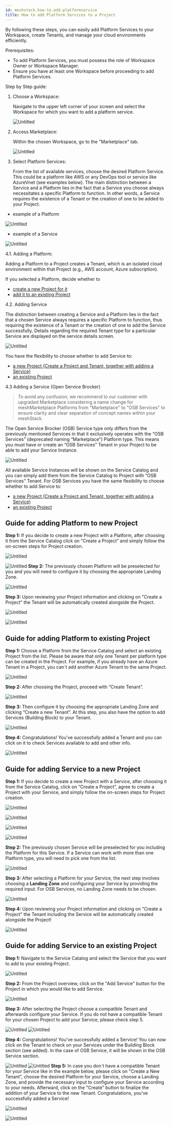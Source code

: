 ```yaml
---
id: meshstack.how-to.add-platformservice
title: How to add Platform Services to a Project
---
```

By following these steps, you can easily add Platform Services to your Workspace, create Tenants, and manage your cloud environments efficiently.

Prerequisites:

- To add Platform Services, you must possess the role of Workspace Owner or Workspace Manager.
- Ensure you have at least one Workspace before proceeding to add Platform Services.

Step by Step guide:

1. Choose a Workspace:
    
    Navigate to the upper left corner of your screen and select the Workspace for which you want to add a platform service.
    
    ![Untitled](assets/marketplace/guide1.png)
    
2. Access Marketplace:
    
    Within the chosen Workspace, go to the "Marketplace" tab.
    
    ![Untitled](assets/marketplace/guide2.png)
    
3. Select Platform Services:
    
    From the list of available services, choose the desired Platform Service. This could be a platform like AWS or any DevOps tool or service like AzureVnet (see examples below). The main distinction between a Service and a Platform lies in the fact that a Service you choose always necessitates a specific Platform to function. In other words, a Service requires the existence of a Tenant or the creation of one to be added to your Project. 
    
     
    
- example of a Platform

![Untitled](assets/marketplace/guide3.png)
    

- example of a Service

![Untitled](assets/marketplace/guide4.png)

4.1. Adding a Platform:

Adding a Platform to a Project creates a Tenant, which is an isolated cloud environment within that Project (e.g., AWS account, Azure subscription).

If you selected a Platform, decide whether to

- [create a new Project for it](#guide-for-adding-platform-to-new-project)
- [add it to an existing Project](#guide-for-adding-platform-to-new-project)

4.2. Adding Service

The distinction between creating a Service and a Platform lies in the fact that a chosen Service always requires a specific Platform to function, thus requiring the existence of a Tenant or the creation of one to add the Service successfully. Details regarding the required Tenant type for a particular Service are displayed on the service details screen. 

![Untitled](assets/marketplace/guide5.png)

You have the flexibility to choose whether to add Service to:

- [a new Project (Create a Project and Tenant, together with adding a Service)](#guide-for-adding-service-to-a-new-project)
- [an existing Project](#guide-for-adding-service-to-an-existing-project)

4.3 Adding a Service (Open Service Brocker)

> To avoid any confusion, we recommend to our customer with upgraded Marketplace considering a name change for meshMarketplace Platforms from "Marketplace" to "OSB Services" to ensure clarity and clear separation of concept names within your meshStack.

The Open Service Brocker (OSB) Service type only differs from the previously mentioned Services in that it exclusively operates with the “OSB Services” (deprecated naming “Marketplace”) Platform type. This means you must have or create an “OSB Services” Tenant in your Project to be able to add your Service Instance.

![Untitled](assets/marketplace/guide6.png)

All available Service Instances will be shown on the Service Catalog and you can simply add them from the Service Catalog to Project with “OSB Services” Tenant. For OSB Services you have the same flexibility to choose whether to add Service to:

- [a new Project (Create a Project and Tenant, together with adding a Service)](#guide-for-adding-service-to-a-new-project)
- [an existing Project](#guide-for-adding-service-to-an-existing-project)

## Guide for adding Platform to new Project

**Step 1:** If you decide to create a new Project with a Platform, after choosing it from the Service Catalog click on “Create a Project”  and simply follow the on-screen steps for Project creation. 

![Untitled](assets/marketplace/guide7.png)

![Untitled](assets/marketplace/guide8.png)
**Step 2:** The previously chosen Platform will be preselected for you and you will need to configure it by choosing the appropriate Landing Zone.

![Untitled](assets/marketplace/guide9.png)

**Step 3:** Upon reviewing your Project information and clicking on "Create a Project" the Tenant will be automatically created alongside the Project.

![Untitled](assets/marketplace/guide10.png)

![Untitled](assets/marketplace/guide11.png)

## Guide for adding Platform to existing Project

**Step 1:** Choose a Platform from the Service Catalog and select an existing Project from the list. Please be aware that only one Tenant per platform type can be created in the Project. For example, if you already have an Azure Tenant in a Project, you can´t add another Azure Tenant to the same Project.

![Untitled](assets/marketplace/guide12.png)

**Step 2:** After choosing the Project, proceed with “Create Tenant”.

![Untitled](assets/marketplace/guide13.png)

**Step 3:** Then configure it by choosing the appropriate Landing Zone and clicking “Create a new Tenant”. At this step, you also have the option to add Services (Building Block) to your Tenant.

![Untitled](assets/marketplace/guide14.png)

**Step 4:** Congratulations! You've successfully added a Tenant and you can click on it to check Services available to add and other info.

![Untitled](assets/marketplace/guide15.png)

## Guide for adding Service to a new Project

**Step 1:** If you decide to create a new Project with a Service, after choosing it from the Service Catalog, click on “Create a Project”, agree to create a Project with your Service, and simply follow the on-screen steps for Project creation. 

![Untitled](assets/marketplace/guide16.png)

![Untitled](assets/marketplace/guide17.png)

![Untitled](assets/marketplace/guide18.png)

![Untitled](assets/marketplace/guide19.png)

**Step 2:** The previously chosen Service will be preselected for you including the Platform for this Service. If a Service can work with more than one Platform type, you will need to pick one from the list.

![Untitled](assets/marketplace/guide20.png)

**Step 3:** After selecting a Platform for your Service, the next step involves choosing a **Landing Zone** and configuring your Service by providing the required input. For OSB Services, no Landing Zone needs to be chosen. 

![Untitled](assets/marketplace/guide21.png)

**Step 4:** Upon reviewing your Project information and clicking on "Create a Project" the Tenant including the Service will be automatically created alongside the Project!

![Untitled](assets/marketplace/guide22.png)

## Guide for adding Service to an existing Project

**Step 1:** Navigate to the Service Catalog and select the Service that you want to add to your existing Project.

![Untitled](assets/marketplace/guide23.png)

**Step 2:** From the Project overview, click on the "Add Service" button for the Project in which you would like to add Service.

![Untitled](assets/marketplace/guide24.png)

**Step 3:** After selecting the Project choose a compatible Tenant and afterwards configure your Service. If you do not have a compatible Tenant for your chosen Project to add your Service, please check step 5.  

![Untitled](assets/marketplace/guide25.png)
![Untitled](assets/marketplace/guide26.png)

**Step 4:** Congratulations! You've successfully added a Service! You can now click on the Tenant to check on your Services under the Building Block section (see added). In the case of OSB Service, it will be shown in the OSB Service section.

![Untitled](assets/marketplace/guide27.png)
![Untitled](assets/marketplace/guide28.png)
**Step 5:** In case you don´t have a compatible Tenant for your Service like in the example below, please click on "Create a New Tenant”, choose the desired Platform for your Service, choose a Landing Zone, and provide the necessary input to configure your Service according to your needs. Afterward, click on the "Create" button to finalize the addition of your Service to the new Tenant. Congratulations, you've successfully added a Service!

![Untitled](assets/marketplace/guide29.png)

![Untitled](assets/marketplace/guide30.png)
